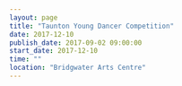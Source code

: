 ```yaml
---
layout: page
title: "Taunton Young Dancer Competition"
date: 2017-12-10
publish_date: 2017-09-02 09:00:00
start_date: 2017-12-10
time: ""
location: "Bridgwater Arts Centre"
---
```


